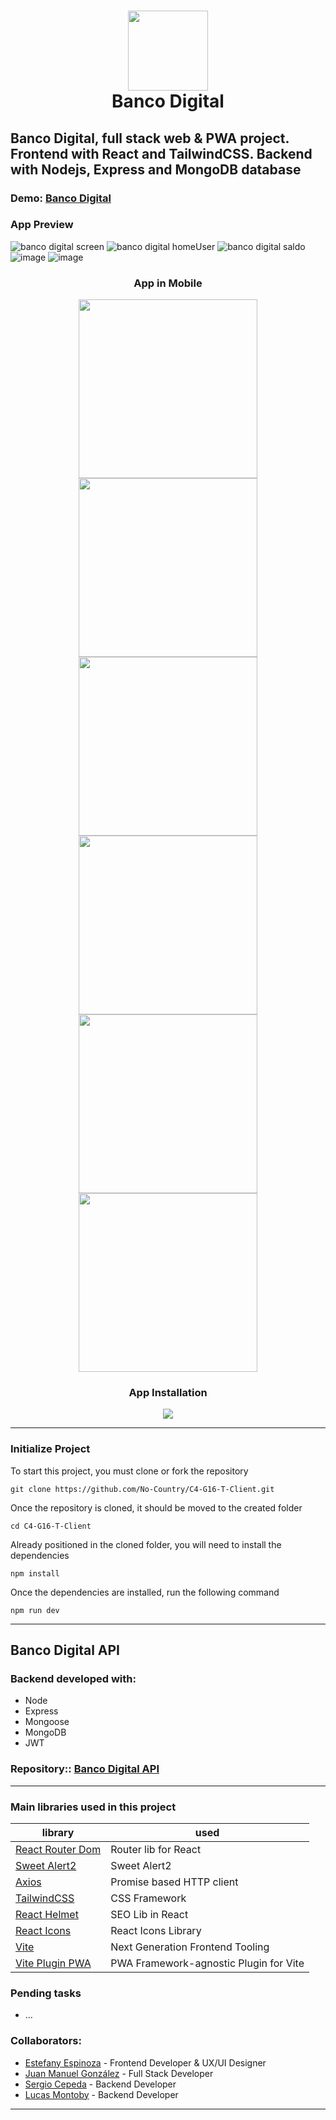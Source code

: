 #  <div align="center" ><img src="https://user-images.githubusercontent.com/88951217/164761841-64059c1d-cf4c-4d3e-bdc0-2223fd3fbf5e.png" width="128"></div><div align="center">Banco Digital</div>


## Banco Digital, full stack web & PWA project. Frontend with React and TailwindCSS. Backend with Nodejs, Express and MongoDB database



### Demo: [Banco Digital](https://banco-digital.netlify.app/)


### App Preview
![banco digital screen](https://user-images.githubusercontent.com/88951217/164337251-a9f6f58a-0eaa-4ec6-a420-9cc43d53c688.png)
![banco digital homeUser](https://user-images.githubusercontent.com/88951217/164500823-5b8d22cf-8358-4259-842a-6e76901a8366.png)
![banco digital saldo](https://user-images.githubusercontent.com/88951217/164500867-d2cd36b0-aa7c-4357-ac46-c7edd268b0a8.png)
![image](https://user-images.githubusercontent.com/88951217/164756590-72fe1d8f-9dfe-4d67-902e-57989498fea9.png)
![image](https://user-images.githubusercontent.com/88951217/164756642-56ce78ee-b80f-4b55-ae75-8c690bfc4e55.png)

### <div align="center">App in Mobile</div>
<div align="center" ><img src="https://user-images.githubusercontent.com/88951217/164757050-6f5e3183-e7dc-48a0-b865-ca1c43abe136.png" width="286"></div>
<div align="center" ><img src="https://user-images.githubusercontent.com/88951217/164757328-e3016d83-7771-4226-9c17-0ef0cbb7793d.png" width="286"></div>
<div align="center" ><img src="https://user-images.githubusercontent.com/88951217/164757112-b35ef953-a98a-43c9-8ea2-1d83d4f73159.png" width="286"></div>
<div align="center" ><img src="https://user-images.githubusercontent.com/88951217/164757181-ed0054e1-a241-4dee-940a-114f0c5e229b.png" width="286"></div>
<div align="center" ><img src="https://user-images.githubusercontent.com/88951217/164757478-d56b60e4-960c-41d4-b0e9-e768d357a426.png" width="286"></div>
<div align="center" ><img src="https://user-images.githubusercontent.com/88951217/164757540-3d392cdd-47e8-4a81-895a-84ef4ad9cff9.png" width="286"></div>

### <div align="center">App Installation</div>
<div align="center" ><img src="https://user-images.githubusercontent.com/88951217/164770676-721c2273-d78e-48a1-a94b-f6e401e50088.gif"></div>



---
### Initialize Project
To start this project, you must clone or fork the repository

    git clone https://github.com/No-Country/C4-G16-T-Client.git

Once the repository is cloned, it should be moved to the created folder

    cd C4-G16-T-Client
    
Already positioned in the cloned folder, you will need to install the dependencies

    npm install
    
Once the dependencies are installed, run the following command

    npm run dev
    
    
---
## Banco Digital API

### Backend developed with:
- Node
- Express
- Mongoose
- MongoDB
- JWT

### Repository:: [Banco Digital API](https://github.com/No-Country/C4-G16-T-Api)
---
### Main libraries used in this project

| library                                                          | used                      |
| ---------------------------------------------------------------- | ------------------------- |
| [React Router Dom](https://reactrouter.com/)                     | Router lib for React      |
| [Sweet Alert2](https://sweetalert2.github.io/l)                  | Sweet Alert2              |
| [Axios](https://axios-http.com/docs/intro)                       | Promise based HTTP client |
| [TailwindCSS](https://tailwindcss.com/)                          | CSS Framework             |
| [React Helmet](https://github.com/nfl/react-helmet)              | SEO Lib in React          |
| [React Icons](https://react-icons.github.io/react-icons/)        | React Icons Library       |
| [Vite](https://vitejs.dev/)                                      | Next Generation Frontend Tooling      |
| [Vite Plugin PWA](https://vite-plugin-pwa.netlify.app/)          |  PWA Framework-agnostic Plugin for Vite   |


### Pending tasks

- ...


### Collaborators:
- [Estefany Espinoza](https://github.com/EstefanyEH)   - Frontend Developer & UX/UI Designer
- [Juan Manuel González](https://github.com/JuanMG22) - Full Stack Developer
- [Sergio Cepeda](https://github.com/SergioCepeda) - Backend Developer
- [Lucas Montoby](https://github.com/LucasMontoby) - Backend Developer


---

